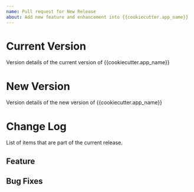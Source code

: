 ```yaml
---
name: Pull request for New Release
about: Add new feature and enhancement into {{cookiecutter.app_name}}
---
```


# Current Version
Version details of the current version of {{cookiecutter.app_name}}

# New Version
Version details of the new version of {{cookiecutter.app_name}}

# Change Log
List of items that are part of the current release.

## Feature


## Bug Fixes

